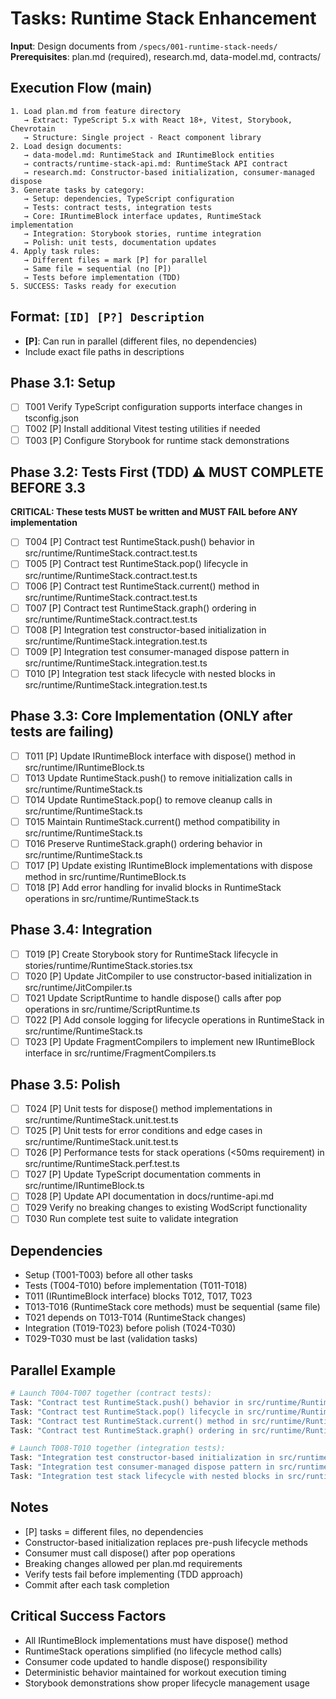 # Tasks: Runtime Stack Enhancement

**Input**: Design documents from `/specs/001-runtime-stack-needs/`
**Prerequisites**: plan.md (required), research.md, data-model.md, contracts/

## Execution Flow (main)
```
1. Load plan.md from feature directory
   → Extract: TypeScript 5.x with React 18+, Vitest, Storybook, Chevrotain
   → Structure: Single project - React component library
2. Load design documents:
   → data-model.md: RuntimeStack and IRuntimeBlock entities
   → contracts/runtime-stack-api.md: RuntimeStack API contract
   → research.md: Constructor-based initialization, consumer-managed dispose
3. Generate tasks by category:
   → Setup: dependencies, TypeScript configuration
   → Tests: contract tests, integration tests 
   → Core: IRuntimeBlock interface updates, RuntimeStack implementation
   → Integration: Storybook stories, runtime integration
   → Polish: unit tests, documentation updates
4. Apply task rules:
   → Different files = mark [P] for parallel
   → Same file = sequential (no [P])
   → Tests before implementation (TDD)
5. SUCCESS: Tasks ready for execution
```

## Format: `[ID] [P?] Description`
- **[P]**: Can run in parallel (different files, no dependencies)
- Include exact file paths in descriptions

## Phase 3.1: Setup
- [ ] T001 Verify TypeScript configuration supports interface changes in tsconfig.json
- [ ] T002 [P] Install additional Vitest testing utilities if needed
- [ ] T003 [P] Configure Storybook for runtime stack demonstrations

## Phase 3.2: Tests First (TDD) ⚠️ MUST COMPLETE BEFORE 3.3
**CRITICAL: These tests MUST be written and MUST FAIL before ANY implementation**
- [ ] T004 [P] Contract test RuntimeStack.push() behavior in src/runtime/RuntimeStack.contract.test.ts
- [ ] T005 [P] Contract test RuntimeStack.pop() lifecycle in src/runtime/RuntimeStack.contract.test.ts
- [ ] T006 [P] Contract test RuntimeStack.current() method in src/runtime/RuntimeStack.contract.test.ts
- [ ] T007 [P] Contract test RuntimeStack.graph() ordering in src/runtime/RuntimeStack.contract.test.ts
- [ ] T008 [P] Integration test constructor-based initialization in src/runtime/RuntimeStack.integration.test.ts
- [ ] T009 [P] Integration test consumer-managed dispose pattern in src/runtime/RuntimeStack.integration.test.ts
- [ ] T010 [P] Integration test stack lifecycle with nested blocks in src/runtime/RuntimeStack.integration.test.ts

## Phase 3.3: Core Implementation (ONLY after tests are failing)
- [ ] T011 [P] Update IRuntimeBlock interface with dispose() method in src/runtime/IRuntimeBlock.ts
- [ ] T013 Update RuntimeStack.push() to remove initialization calls in src/runtime/RuntimeStack.ts
- [ ] T014 Update RuntimeStack.pop() to remove cleanup calls in src/runtime/RuntimeStack.ts
- [ ] T015 Maintain RuntimeStack.current() method compatibility in src/runtime/RuntimeStack.ts
- [ ] T016 Preserve RuntimeStack.graph() ordering behavior in src/runtime/RuntimeStack.ts
- [ ] T017 [P] Update existing IRuntimeBlock implementations with dispose method in src/runtime/RuntimeBlock.ts
- [ ] T018 [P] Add error handling for invalid blocks in RuntimeStack operations in src/runtime/RuntimeStack.ts

## Phase 3.4: Integration
- [ ] T019 [P] Create Storybook story for RuntimeStack lifecycle in stories/runtime/RuntimeStack.stories.tsx
- [ ] T020 [P] Update JitCompiler to use constructor-based initialization in src/runtime/JitCompiler.ts
- [ ] T021 Update ScriptRuntime to handle dispose() calls after pop operations in src/runtime/ScriptRuntime.ts
- [ ] T022 [P] Add console logging for lifecycle operations in RuntimeStack in src/runtime/RuntimeStack.ts
- [ ] T023 [P] Update FragmentCompilers to implement new IRuntimeBlock interface in src/runtime/FragmentCompilers.ts

## Phase 3.5: Polish
- [ ] T024 [P] Unit tests for dispose() method implementations in src/runtime/RuntimeStack.unit.test.ts
- [ ] T025 [P] Unit tests for error conditions and edge cases in src/runtime/RuntimeStack.unit.test.ts
- [ ] T026 [P] Performance tests for stack operations (<50ms requirement) in src/runtime/RuntimeStack.perf.test.ts
- [ ] T027 [P] Update TypeScript documentation comments in src/runtime/IRuntimeBlock.ts
- [ ] T028 [P] Update API documentation in docs/runtime-api.md
- [ ] T029 Verify no breaking changes to existing WodScript functionality
- [ ] T030 Run complete test suite to validate integration

## Dependencies
- Setup (T001-T003) before all other tasks
- Tests (T004-T010) before implementation (T011-T018)
- T011 (IRuntimeBlock interface) blocks T012, T017, T023
- T013-T016 (RuntimeStack core methods) must be sequential (same file)
- T021 depends on T013-T014 (RuntimeStack changes)
- Integration (T019-T023) before polish (T024-T030)
- T029-T030 must be last (validation tasks)

## Parallel Example
```bash
# Launch T004-T007 together (contract tests):
Task: "Contract test RuntimeStack.push() behavior in src/runtime/RuntimeStack.contract.test.ts"
Task: "Contract test RuntimeStack.pop() lifecycle in src/runtime/RuntimeStack.contract.test.ts" 
Task: "Contract test RuntimeStack.current() method in src/runtime/RuntimeStack.contract.test.ts"
Task: "Contract test RuntimeStack.graph() ordering in src/runtime/RuntimeStack.contract.test.ts"

# Launch T008-T010 together (integration tests):
Task: "Integration test constructor-based initialization in src/runtime/RuntimeStack.integration.test.ts"
Task: "Integration test consumer-managed dispose pattern in src/runtime/RuntimeStack.integration.test.ts"
Task: "Integration test stack lifecycle with nested blocks in src/runtime/RuntimeStack.integration.test.ts"

```

## Notes
- [P] tasks = different files, no dependencies
- Constructor-based initialization replaces pre-push lifecycle methods
- Consumer must call dispose() after pop operations
- Breaking changes allowed per plan.md requirements
- Verify tests fail before implementing (TDD approach)
- Commit after each task completion

## Critical Success Factors
- All IRuntimeBlock implementations must have dispose() method
- RuntimeStack operations simplified (no lifecycle method calls)
- Consumer code updated to handle dispose() responsibility
- Deterministic behavior maintained for workout execution timing
- Storybook demonstrations show proper lifecycle management usage